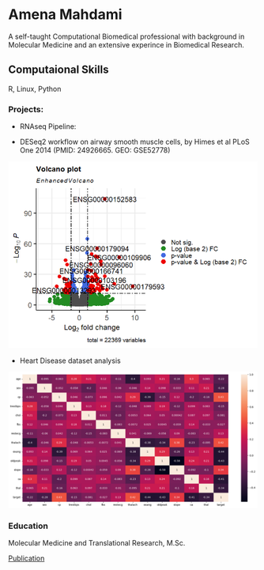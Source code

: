 # Amena Mahdami 
A self-taught Computational Biomedical professional with background in Molecular Medicine and an extensive experince in Biomedical Research. 

## Computaional Skills
R, Linux, Python


### Projects:
- RNAseq Pipeline:

  
- DESeq2 workflow on airway smooth muscle cells, by Himes et al PLoS One 2014
(PMID: 24926665. GEO: GSE52778)

![Differential Gene Expression Volcano Plot](assets/img/Volcano_plot_airway.png)
  
- Heart Disease dataset analysis
  
![Heart Disease Correlation Matrix Heatmap](assets/img/heart_disease_correlationmatrix_heatmap.png)


### Education
Molecular Medicine and Translational Research, M.Sc. 


[Publication](https://pubmed.ncbi.nlm.nih.gov/37247580/)
